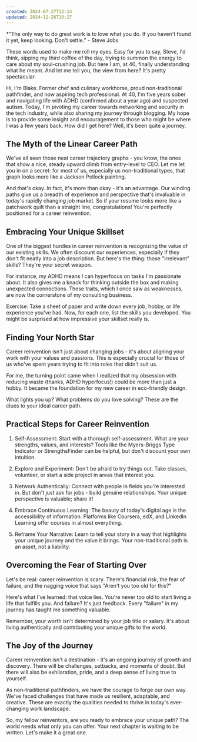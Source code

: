 ```yaml
---
created: 2024-07-27T12:14
updated: 2024-12-26T16:27
---
```



*"The only way to do great work is to love what you do. If you haven't found it yet, keep looking. Don't settle." - Steve Jobs

These words used to make me roll my eyes. Easy for you to say, Steve, I'd think, sipping my third coffee of the day, trying to summon the energy to care about my soul-crushing job. But here I am, at 40, finally understanding what he meant. And let me tell you, the view from here? It's pretty spectacular.

Hi, I'm Blake. Former chef and culinary workhorse, proud non-traditional pathfinder, and now aspiring tech professional. At 40, I'm five years sober and navigating life with ADHD (confirmed about a year ago) and suspected autism. Today, I'm pivoting my career towards networking and security in the tech industry, while also sharing my journey through blogging. My hope is to provide some insight and encouragement to those who might be where I was a few years back. How did I get here? Well, it's been quite a journey.

## The Myth of the Linear Career Path

We've all seen those neat career trajectory graphs - you know, the ones that show a nice, steady upward climb from entry-level to CEO. Let me let you in on a secret: for most of us, especially us non-traditional types, that graph looks more like a Jackson Pollock painting.

And that's okay. In fact, it's more than okay - it's an advantage. Our winding paths give us a breadth of experience and perspective that's invaluable in today's rapidly changing job market. So if your resume looks more like a patchwork quilt than a straight line, congratulations! You're perfectly positioned for a career reinvention.

## Embracing Your Unique Skillset

One of the biggest hurdles in career reinvention is recognizing the value of our existing skills. We often discount our experiences, especially if they don't fit neatly into a job description. But here's the thing: those "irrelevant" skills? They're your secret weapon.

For instance, my ADHD means I can hyperfocus on tasks I'm passionate about. It also gives me a knack for thinking outside the box and making unexpected connections. These traits, which I once saw as weaknesses, are now the cornerstone of my consulting business.

Exercise: Take a sheet of paper and write down every job, hobby, or life experience you've had. Now, for each one, list the skills you developed. You might be surprised at how impressive your skillset really is.

## Finding Your North Star

Career reinvention isn't just about changing jobs - it's about aligning your work with your values and passions. This is especially crucial for those of us who've spent years trying to fit into roles that didn't suit us.

For me, the turning point came when I realized that my obsession with reducing waste (thanks, ADHD hyperfocus!) could be more than just a hobby. It became the foundation for my new career in eco-friendly design.

What lights you up? What problems do you love solving? These are the clues to your ideal career path.

## Practical Steps for Career Reinvention

1. Self-Assessment: Start with a thorough self-assessment. What are your strengths, values, and interests? Tools like the Myers-Briggs Type Indicator or StrengthsFinder can be helpful, but don't discount your own intuition.

2. Explore and Experiment: Don't be afraid to try things out. Take classes, volunteer, or start a side project in areas that interest you.

3. Network Authentically: Connect with people in fields you're interested in. But don't just ask for jobs - build genuine relationships. Your unique perspective is valuable; share it!

4. Embrace Continuous Learning: The beauty of today's digital age is the accessibility of information. Platforms like Coursera, edX, and LinkedIn Learning offer courses in almost everything.

5. Reframe Your Narrative: Learn to tell your story in a way that highlights your unique journey and the value it brings. Your non-traditional path is an asset, not a liability.

## Overcoming the Fear of Starting Over

Let's be real: career reinvention is scary. There's financial risk, the fear of failure, and the nagging voice that says "Aren't you too old for this?" 

Here's what I've learned: that voice lies. You're never too old to start living a life that fulfills you. And failure? It's just feedback. Every "failure" in my journey has taught me something valuable.

Remember, your worth isn't determined by your job title or salary. It's about living authentically and contributing your unique gifts to the world.

## The Joy of the Journey

Career reinvention isn't a destination - it's an ongoing journey of growth and discovery. There will be challenges, setbacks, and moments of doubt. But there will also be exhilaration, pride, and a deep sense of living true to yourself.

As non-traditional pathfinders, we have the courage to forge our own way. We've faced challenges that have made us resilient, adaptable, and creative. These are exactly the qualities needed to thrive in today's ever-changing work landscape.

So, my fellow reinventors, are you ready to embrace your unique path? The world needs what only you can offer. Your next chapter is waiting to be written. Let's make it a great one.

